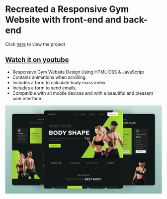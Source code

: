 # Recreated a Responsive Gym Website with front-end and back-end
Click [here](https://responsive-gym-website.herokuapp.com/) to view the project

## [Watch it on youtube](https://youtu.be/ddaY0rHqMxM)

- Responsive Gym Website Design Using HTML CSS & JavaScript
- Contains animations when scrolling.
- Includes a form to calculate body mass index.
- Includes a form to send emails.
- Compatible with all mobile devices and with a beautiful and pleasant user interface.

![preview img](/preview.png)
